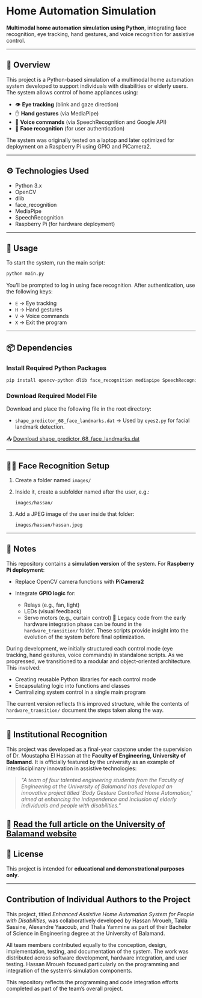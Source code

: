 # Home Automation Simulation

**Multimodal home automation simulation using Python**, integrating face recognition, eye tracking, hand gestures, and voice recognition for assistive control.

---

## 🧩 Overview

This project is a Python-based simulation of a multimodal home automation system developed to support individuals with disabilities or elderly users. The system allows control of home appliances using:

* 👁️ **Eye tracking** (blink and gaze direction)
* ✋ **Hand gestures** (via MediaPipe)
* 🎤 **Voice commands** (via SpeechRecognition and Google API)
* 🧑 **Face recognition** (for user authentication)

The system was originally tested on a laptop and later optimized for deployment on a Raspberry Pi using GPIO and PiCamera2.

---

## ⚙️ Technologies Used

* Python 3.x
* OpenCV
* dlib
* face\_recognition
* MediaPipe
* SpeechRecognition
* Raspberry Pi (for hardware deployment)

---

## 🚀 Usage

To start the system, run the main script:

```bash
python main.py
```

You’ll be prompted to log in using face recognition. After authentication, use the following keys:

* `E` → Eye tracking
* `H` → Hand gestures
* `V` → Voice commands
* `X` → Exit the program

---

## 📦 Dependencies

### Install Required Python Packages

```bash
pip install opencv-python dlib face_recognition mediapipe SpeechRecognition numpy
```

### Download Required Model File

Download and place the following file in the root directory:

* `shape_predictor_68_face_landmarks.dat`
  → Used by `eyes2.py` for facial landmark detection.

📥 [Download shape\_predictor\_68\_face\_landmarks.dat](https://www.kaggle.com/datasets/sergiovirahonda/shape-predictor-68-face-landmarksdat)

---

## 🧑‍🦰 Face Recognition Setup

1. Create a folder named `images/`

2. Inside it, create a subfolder named after the user, e.g.:

   ```
   images/hassan/
   ```

3. Add a JPEG image of the user inside that folder:

   ```
   images/hassan/hassan.jpeg
   ```

---

## 📝 Notes

This repository contains a **simulation version** of the system. For **Raspberry Pi deployment**:

* Replace OpenCV camera functions with **PiCamera2**
* Integrate **GPIO logic** for:

  * Relays (e.g., fan, light)
  * LEDs (visual feedback)
  * Servo motors (e.g., curtain control)
🔧 Legacy code from the early hardware integration phase can be found in the `hardware_transition/` folder. These scripts provide insight into the evolution of the system before final optimization.

During development, we initially structured each control mode (eye tracking, hand gestures, voice commands) in standalone scripts. As we progressed, we transitioned to a modular and object-oriented architecture. This involved:

* Creating reusable Python libraries for each control mode
* Encapsulating logic into functions and classes
* Centralizing system control in a single main program

The current version reflects this improved structure, while the contents of `hardware_transition/` document the steps taken along the way.

---
## 🏫 Institutional Recognition

This project was developed as a final-year capstone under the supervision of Dr. Moustapha El Hassan at the **Faculty of Engineering, University of Balamand**. It is officially featured by the university as an example of interdisciplinary innovation in assistive technologies:

> *"A team of four talented engineering students from the Faculty of Engineering at the University of Balamand has developed an innovative project titled 'Body Gesture Controlled Home Automation,' aimed at enhancing the independence and inclusion of elderly individuals and people with disabilities."*

📖 [Read the full article on the University of Balamand website](https://www.balamand.edu.lb/faculties/FOE/About/Pages/Details.aspx?FilterField1=ID&FilterValue1=542)
---
## 📄 License 

This project is intended for **educational and demonstrational purposes only**.

---
## Contribution of Individual Authors to the Project

This project, titled *Enhanced Assistive Home Automation System for People with Disabilities*, was collaboratively developed by Hassan Mroueh, Takla Sassine, Alexandre Yaacoub, and Thalia Yammine as part of their Bachelor of Science in Engineering degree at the University of Balamand.

All team members contributed equally to the conception, design, implementation, testing, and documentation of the system. The work was distributed across software development, hardware integration, and user testing. Hassan Mroueh focused particularly on the programming and integration of the system’s simulation components.

This repository reflects the programming and code integration efforts completed as part of the team’s overall project.

